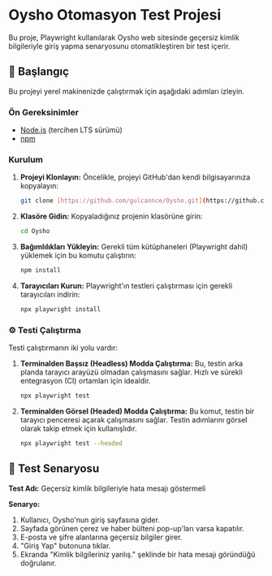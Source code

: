 # Oysho Otomasyon Test Projesi

Bu proje, Playwright kullanılarak Oysho web sitesinde geçersiz kimlik bilgileriyle giriş yapma senaryosunu otomatikleştiren bir test içerir.

## 🚀 Başlangıç

Bu projeyi yerel makinenizde çalıştırmak için aşağıdaki adımları izleyin.

### Ön Gereksinimler

* [Node.js](https://nodejs.org/) (tercihen LTS sürümü)
* [npm](https://www.npmjs.com/) 

### Kurulum

1.  **Projeyi Klonlayın:**
    Öncelikle, projeyi GitHub'dan kendi bilgisayarınıza kopyalayın:

    ```bash
    git clone [https://github.com/gulcannce/Oysho.git](https://github.com/gulcannce/Oysho.git)
    ```

2.  **Klasöre Gidin:**
    Kopyaladığınız projenin klasörüne girin:

    ```bash
    cd Oysho
    ```

3.  **Bağımlılıkları Yükleyin:**
    Gerekli tüm kütüphaneleri (Playwright dahil) yüklemek için bu komutu çalıştırın:

    ```bash
    npm install
    ```

4.  **Tarayıcıları Kurun:**
    Playwright'ın testleri çalıştırması için gerekli tarayıcıları indirin:

    ```bash
    npx playwright install
    ```

### ⚙️ Testi Çalıştırma

Testi çalıştırmanın iki yolu vardır:

1.  **Terminalden Başsız (Headless) Modda Çalıştırma:**
    Bu, testin arka planda tarayıcı arayüzü olmadan çalışmasını sağlar. Hızlı ve sürekli entegrasyon (CI) ortamları için idealdir.

    ```bash
    npx playwright test
    ```

2.  **Terminalden Görsel (Headed) Modda Çalıştırma:**
    Bu komut, testin bir tarayıcı penceresi açarak çalışmasını sağlar. Testin adımlarını görsel olarak takip etmek için kullanışlıdır.

    ```bash
    npx playwright test --headed
    ```

## 📝 Test Senaryosu

**Test Adı:** Geçersiz kimlik bilgileriyle hata mesajı göstermeli

**Senaryo:**
1.  Kullanıcı, Oysho'nun giriş sayfasına gider.
2.  Sayfada görünen çerez ve haber bülteni pop-up'ları varsa kapatılır.
3.  E-posta ve şifre alanlarına geçersiz bilgiler girer.
4.  "Giriş Yap" butonuna tıklar.
5.  Ekranda "Kimlik bilgileriniz yanlış." şeklinde bir hata mesajı göründüğü doğrulanır.
